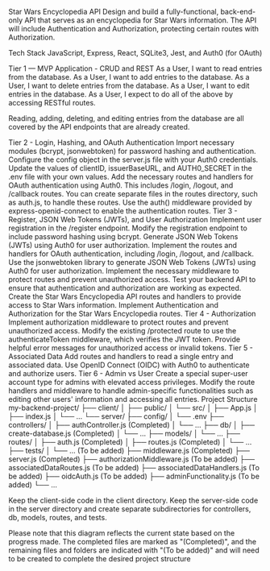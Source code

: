 Star Wars Encyclopedia API
Design and build a fully-functional, back-end-only API that serves as an encyclopedia for Star Wars information. The API will include Authentication and Authorization, protecting certain routes with Authorization.

Tech Stack
JavaScript, Express, React, SQLite3, Jest, and Auth0 (for OAuth)

Tier 1 — MVP Application - CRUD and REST
As a User, I want to read entries from the database.
As a User, I want to add entries to the database.
As a User, I want to delete entries from the database.
As a User, I want to edit entries in the database.
As a User, I expect to do all of the above by accessing RESTful routes.

Reading, adding, deleting, and editing entries from the database are all covered by the API endpoints that are already created.

Tier 2 - Login, Hashing, and OAuth Authentication
Import necessary modules (bcrypt, jsonwebtoken) for password hashing and authentication.
Configure the config object in the server.js file with your Auth0 credentials. Update the values of clientID, issuerBaseURL, and AUTH0_SECRET in the .env file with your own values.
Add the necessary routes and handlers for OAuth authentication using Auth0. This includes /login, /logout, and /callback routes. You can create separate files in the routes directory, such as auth.js, to handle these routes.
Use the auth() middleware provided by express-openid-connect to enable the authentication routes.
Tier 3 - Register, JSON Web Tokens (JWTs), and User Authorization
Implement user registration in the /register endpoint.
Modify the registration endpoint to include password hashing using bcrypt.
Generate JSON Web Tokens (JWTs) using Auth0 for user authorization.
Implement the routes and handlers for OAuth authentication, including /login, /logout, and /callback.
Use the jsonwebtoken library to generate JSON Web Tokens (JWTs) using Auth0 for user authorization.
Implement the necessary middleware to protect routes and prevent unauthorized access.
Test your backend API to ensure that authentication and authorization are working as expected.
Create the Star Wars Encyclopedia API routes and handlers to provide access to Star Wars information.
Implement Authentication and Authorization for the Star Wars Encyclopedia routes.
Tier 4 - Authorization
Implement authorization middleware to protect routes and prevent unauthorized access.
Modify the existing /protected route to use the authenticateToken middleware, which verifies the JWT token.
Provide helpful error messages for unauthorized access or invalid tokens.
Tier 5 - Associated Data
Add routes and handlers to read a single entry and associated data.
Use OpenID Connect (OIDC) with Auth0 to authenticate and authorize users.
Tier 6 - Admin vs User
Create a special super-user account type for admins with elevated access privileges.
Modify the route handlers and middleware to handle admin-specific functionalities such as editing other users' information and accessing all entries.
Project Structure
my-backend-project/
├── client/
│ ├── public/
│ └── src/
│ ├── App.js
│ ├── index.js
│ └── ...
└── server/
├── config/
│ └── .env
├── controllers/
│ ├── authController.js (Completed)
│ └── ...
├── db/
│ ├── create-database.js (Completed)
│ └── ...
├── models/
│ └── ...
├── routes/
│ ├── auth.js (Completed)
│ ├── routes.js (Completed)
│ └── ...
├── tests/
│ └── ... (To be added)
├── middleware.js (Completed)
├── server.js (Completed)
├── authorizationMiddleware.js (To be added)
├── associatedDataRoutes.js (To be added)
├── associatedDataHandlers.js (To be added)
├── oidcAuth.js (To be added)
├── adminFunctionality.js (To be added)
└── ...

Keep the client-side code in the client directory.
Keep the server-side code in the server directory and create separate subdirectories for controllers, db, models, routes, and tests.

Please note that this diagram reflects the current state based on the progress made. The completed files are marked as "(Completed)", and the remaining files and folders are indicated with "(To be added)" and will need to be created to complete the desired project structure
